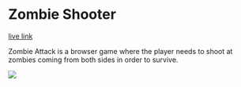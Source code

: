 # Zombie Shooter
[live link]( https://leobogod22.github.io/Zombie-Shooter/.)

Zombie Attack is a browser game where the player needs to shoot at zombies coming from both sides in order to survive.

![](https://media.giphy.com/media/3o6fIQMB2TlNmRkWyI/giphy.gif)


